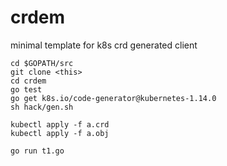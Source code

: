 # crdem
minimal template for k8s crd generated client

```
cd $GOPATH/src
git clone <this>
cd crdem
go test
go get k8s.io/code-generator@kubernetes-1.14.0
sh hack/gen.sh

kubectl apply -f a.crd
kubectl apply -f a.obj

go run t1.go
```
